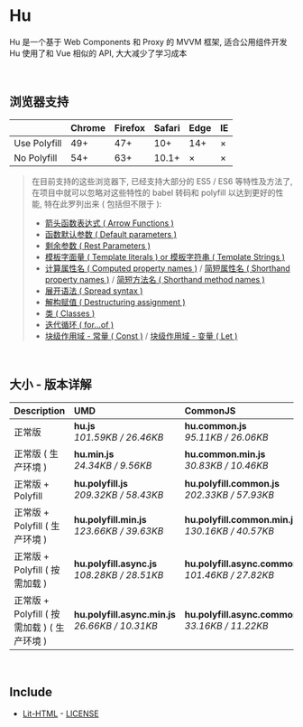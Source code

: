 # Hu
Hu 是一个基于 Web Components 和 Proxy 的 MVVM 框架, 适合公用组件开发<br>
Hu 使用了和 Vue 相似的 API, 大大减少了学习成本

<br>

## 浏览器支持

|              | Chrome | Firefox | Safari | Edge | IE |
| :-           | :-     | :-      | :-     | :-   | :- |
| Use Polyfill | 49+    | 47+     | 10+    | 14+  | ×  |
| No Polyfill  | 54+    | 63+     | 10.1+  | ×    | ×  |

> 在目前支持的这些浏览器下, 已经支持大部分的 ES5 / ES6 等特性及方法了,<br>
> 在项目中就可以忽略对这些特性的 babel 转码和 polyfill 以达到更好的性能, 特在此罗列出来 ( 包括但不限于 ): <br>
  > - [箭头函数表达式 ( Arrow Functions )](https://developer.mozilla.org/zh-CN/docs/Web/JavaScript/Reference/Functions/Arrow_functions)
  > - [函数默认参数 ( Default parameters )](https://developer.mozilla.org/zh-CN/docs/Web/JavaScript/Reference/Functions/Default_parameters)
  > - [剩余参数 ( Rest Parameters )](https://developer.mozilla.org/zh-CN/docs/Web/JavaScript/Reference/Functions/Rest_parameters)
  > - [模板字面量 ( Template literals ) or 模板字符串 ( Template Strings )](https://developer.mozilla.org/zh-CN/docs/Web/JavaScript/Reference/template_strings)
  > - [计算属性名 ( Computed property names )](https://developer.mozilla.org/zh-CN/docs/Web/JavaScript/Reference/Operators/Object_initializer#计算属性名) / [简短属性名 ( Shorthand property names )](https://developer.mozilla.org/zh-CN/docs/Web/JavaScript/Reference/Operators/Object_initializer#属性定义) / [简短方法名 ( Shorthand method names )](https://developer.mozilla.org/zh-CN/docs/Web/JavaScript/Reference/Operators/Object_initializer#方法定义)
  > - [展开语法 ( Spread syntax )](https://developer.mozilla.org/zh-CN/docs/Web/JavaScript/Reference/Operators/Spread_syntax)
  > - [解构赋值 ( Destructuring assignment )](https://developer.mozilla.org/zh-CN/docs/Web/JavaScript/Reference/Operators/Destructuring_assignment)
  > - [类 ( Classes )](https://developer.mozilla.org/zh-CN/docs/Web/JavaScript/Reference/Classes)
  > - [迭代循环 ( for...of )](https://developer.mozilla.org/zh-CN/docs/Web/JavaScript/Reference/Statements/for...of)
  > - [块级作用域 - 常量 ( Const )](https://developer.mozilla.org/zh-CN/docs/Web/JavaScript/Reference/Statements/const) / [块级作用域 - 变量 ( Let )](https://developer.mozilla.org/zh-CN/docs/Web/JavaScript/Reference/Statements/let)

<br>

## 大小 - 版本详解
| Description | UMD | CommonJS | ES Module |
| :- | :- | :- | :- |
| 正常版 | **hu.js**<br>*101.59KB / 26.46KB* | **hu.common.js**<br>*95.11KB / 26.06KB* | **hu.esm.js**<br>*95.10KB / 26.05KB* |
| 正常版 ( 生产环境 ) | **hu.min.js**<br>*24.34KB / 9.56KB* | **hu.common.min.js**<br>*30.83KB / 10.46KB* | **hu.esm.min.js**<br>*24.17KB / 9.49KB* |
| 正常版 + Polyfill | **hu.polyfill.js**<br>*209.32KB / 58.43KB* | **hu.polyfill.common.js**<br>*202.33KB / 57.93KB* | **hu.polyfill.esm.js**<br>*202.32KB / 57.92KB* |
| 正常版 + Polyfill ( 生产环境 ) | **hu.polyfill.min.js**<br>*123.66KB / 39.63KB* | **hu.polyfill.common.min.js**<br>*130.16KB / 40.57KB* | **hu.polyfill.esm.min.js**<br>*123.49KB / 39.56KB* |
| 正常版 + Polyfill ( 按需加载 ) | **hu.polyfill.async.js**<br>*108.28KB / 28.51KB* | **hu.polyfill.async.common.js**<br>*101.46KB / 27.82KB* | **hu.polyfill.async.esm.js**<br>*101.44KB / 27.80KB* |
| 正常版 + Polyfill ( 按需加载 ) ( 生产环境 ) | **hu.polyfill.async.min.js**<br>*26.66KB / 10.31KB* | **hu.polyfill.async.common.min.js**<br>*33.16KB / 11.22KB* | **hu.polyfill.async.esm.min.js**<br>*26.49KB / 10.24KB* |

<br>

## Include
  - [Lit-HTML](https://github.com/Polymer/lit-html) \- [LICENSE](https://github.com/Polymer/lit-html/blob/master/LICENSE)
